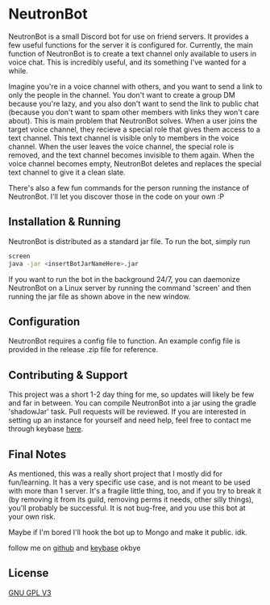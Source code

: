 # NeutronBot
NeutronBot is a small Discord bot for use on friend servers. It provides a few useful functions for the server it is configured for. Currently, the main function of NeutronBot is to create a text channel only available to users in voice chat. This is incredibly useful, and its something I've wanted for a while. 

Imagine you're in a voice channel with others, and you want to send a link to only the people in the channel. You don't want to create a group DM because you're lazy, and you also don't want to send the link to public chat (because you don't want to spam other members with links they won't care about). This is main problem that NeutronBot solves. When a user joins the target voice channel, they recieve a special role that gives them access to a text channel. This text channel is visible only to members in the voice channel. When the user leaves the voice channel, the special role is removed, and the text channel becomes invisible to them again. When the voice channel becomes empty, NeutronBot deletes and replaces the special text channel to give it a clean slate.

There's also a few fun commands for the person running the instance of NeutronBot. I'll let you discover those in the code on your own :P

## Installation & Running
NeutronBot is distributed as a standard jar file. To run the bot, simply run

```bash
screen
java -jar <insertBotJarNameHere>.jar
```

If you want to run the bot in the background 24/7, you can daemonize NeutronBot on a Linux server by running the command 'screen' and then running the jar file as shown above in the new window.

## Configuration
NeutronBot requires a config file to function. An example config file is provided in the release .zip file for reference.

## Contributing & Support
This project was a short 1-2 day thing for me, so updates will likely be few and far in between. You can compile NeutronBot into a jar using the gradle 'shadowJar' task. Pull requests will be reviewed. If you are interested in setting up an instance for yourself and need help, feel free to contact me through keybase [here](https://keybase.io/jamesjulich).

## Final Notes
As mentioned, this was a really short project that I mostly did for fun/learning. It has a very specific use case, and is not meant to be used with more than 1 server. It's a fragile little thing, too, and if you try to break it (by removing it from its guild, removing perms it needs, other silly things), you'll probably be successful. It is not bug-free, and you use this bot at your own risk.

Maybe if I'm bored I'll hook the bot up to Mongo and make it public. idk. 

follow me on [github](https://github.com/jamesjulich) and [keybase](https://keybase.io/jamesjulich) okbye

## License
[GNU GPL V3](https://www.gnu.org/licenses/gpl-3.0.en.html)
